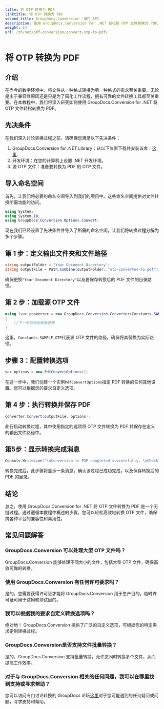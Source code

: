 ```yaml
---
title: 将 OTP 转换为 PDF
linktitle: 将 OTP 转换为 PDF
second_title: GroupDocs.Conversion .NET API
description: 使用 GroupDocs.Conversion for .NET 轻松将 OTP 文件转换为 PDF。使用这款直观的文件转换工具简化您的工作流程。
weight: 14
url: /zh/net/pdf-conversion/convert-otp-to-pdf/
---
```


# 将 OTP 转换为 PDF

## 介绍
在当今的数字环境中，将文件从一种格式转换为另一种格式的需求至关重要。无论是出于兼容性原因还是只是为了简化工作流程，拥有可靠的文件转换工具都至关重要。在本教程中，我们将深入研究如何使用 GroupDocs.Conversion for .NET 将 OTP 文件轻松转换为 PDF。
## 先决条件
在我们深入讨论转换过程之前，请确保您满足以下先决条件：
1.  GroupDocs.Conversion for .NET Library：从以下位置下载并安装该库：[这里](https://releases.groupdocs.com/conversion/net/).
2. 开发环境：在您的计算机上设置 .NET 开发环境。
3. 源 OTP 文件：准备要转换为 PDF 的 OTP 文件。

## 导入命名空间
首先，让我们将必要的命名空间导入到我们的项目中。这些命名空间提供对文件转换所需功能的访问。

```csharp
using System;
using System.IO;
using GroupDocs.Conversion.Options.Convert;
```

现在我们已经设置了先决条件并导入了所需的命名空间，让我们将转换过程分解为多个步骤。
## 第 1 步：定义输出文件夹和文件路径
```csharp
string outputFolder = "Your Document Directory";
string outputFile = Path.Combine(outputFolder, "otp-converted-to.pdf");
```
确保更换`"Your Document Directory"`以及要保存转换后的 PDF 文件的目录路径。
## 第 2 步：加载源 OTP 文件
```csharp
using (var converter = new GroupDocs.Conversion.Converter(Constants.SAMPLE_OTP))
{
    //下一步将添加转换逻辑
}
```
这里，`Constants.SAMPLE_OTP`代表源 OTP 文件的路径。确保将其替换为实际路径。
## 步骤 3：配置转换选项
```csharp
var options = new PdfConvertOptions();
```
在这一步中，我们创建一个实例`PdfConvertOptions`指定 PDF 转换的任何其他设置。您可以根据您的要求自定义选项。
## 第 4 步：执行转换并保存 PDF
```csharp
converter.Convert(outputFile, options);
```
此行启动转换过程，其中使用指定的选项将 OTP 文件转换为 PDF 并保存在定义的输出文件路径中。
## 第5步：显示转换完成消息
```csharp
Console.WriteLine("\nConversion to PDF completed successfully. \nCheck output in {0}", outputFolder);
```
转换完成后，此步骤将显示一条消息，确认该过程已成功完成，以及保存转换后的 PDF 的目录。

## 结论
总之，使用 GroupDocs.Conversion for .NET 将 OTP 文件转换为 PDF 是一个无缝过程。通过遵循本教程中概述的步骤，您可以轻松高效地转换 OTP 文件，确保跨各种平台的兼容性和易用性。
## 常见问题解答
### GroupDocs.Conversion 可以处理大型 OTP 文件吗？
GroupDocs.Conversion 能够处理不同大小的文件，包括大型 OTP 文件，确保高效可靠的转换。
### 使用 GroupDocs.Conversion 有任何许可要求吗？
是的，您需要获得许可证才能将 GroupDocs.Conversion 用于生产目的。临时许可证可用于试用和测试目的。
### 我可以根据我的要求自定义转换选项吗？
绝对地！ GroupDocs.Conversion 提供了广泛的自定义选项，可根据您的特定需求定制转换过程。
### GroupDocs.Conversion是否支持文件批量转换？
是的，GroupDocs.Conversion 支持批量转换，允许您同时转换多个文件，从而提高工作效率。
### 对于与 GroupDocs.Conversion 相关的任何问题，我可以在哪里找到支持或寻求帮助？
您可以访问专门讨论转换的 GroupDocs 论坛[这里](https://forum.groupdocs.com/c/conversion/11)对于您可能遇到的任何疑问或问题，寻求支持和帮助。